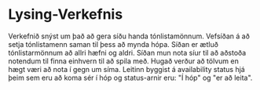 # Lysing-Verkefnis

Verkefnið snýst um það að gera síðu handa tónlistamönnum. Vefsíðan á að setja tónlistamenn saman til þess að mynda hópa. Síðan er ætluð tónlistarmönnum að allri hæfni og aldri. Síðan mun nota síur til að aðstoða notendum til finna einhvern til að spila með. Hugað verður að tölvum en hægt væri að nota í gegn um síma. Leitinn byggist á availability status hjá þeim sem eru að koma sér í hóp og status-arnir eru: "Í hóp" og "er að leita".
